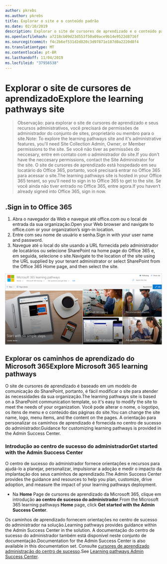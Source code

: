 ```yaml
---
author: pkrebs
ms.author: pkrebs
title: Explorar o site e o conteúdo padrão
ms.date: 02/10/2019
description: Explorar o site de cursores de aprendizado e o conteúdo padrão
ms.openlocfilehash: a7218cb09d23d553f50a09ace9b14e9522d8716f
ms.sourcegitcommit: f4c2b6ef531d2d820c3d97871e187d0a2220d8f4
ms.translationtype: MT
ms.contentlocale: pt-BR
ms.lasthandoff: 11/04/2019
ms.locfileid: "37956538"
---
```

# <a name="explore-the-learning-pathways-site"></a><span data-ttu-id="98312-103">Explorar o site de cursores de aprendizado</span><span class="sxs-lookup"><span data-stu-id="98312-103">Explore the learning pathways site</span></span>

> <span data-ttu-id="98312-104">Observação: para explorar o site de cursores de aprendizado e seus recursos administrativos, você precisará de permissões de administrador do conjunto de sites, proprietário ou membro para o site.</span><span class="sxs-lookup"><span data-stu-id="98312-104">Note: To explore the learning pathways site and it's administrative features, you'll need Site Collection Admin, Owner, or Member permissions to the site.</span></span> <span data-ttu-id="98312-105">Se você não tiver as permissões do neccesary, entre em contato com o administrador do site.</span><span class="sxs-lookup"><span data-stu-id="98312-105">If you don't have the neccesary permissions, contact the Site Administrator for the site.</span></span> <span data-ttu-id="98312-106">O site de cursores de aprendizado está hospedado em seu locatário do Office 365, portanto, você precisará entrar no Office 365 para acessar o site.</span><span class="sxs-lookup"><span data-stu-id="98312-106">The learning pathways site is hosted in your Office 365 tenant, so you'll need to sign in to Office 365 to get to the site.</span></span> <span data-ttu-id="98312-107">Se você ainda não tiver entrado no Office 365, entre agora.</span><span class="sxs-lookup"><span data-stu-id="98312-107">If you haven’t already signed into Office 365, sign in now.</span></span> 

## <a name="sign-in-to-office-365"></a><span data-ttu-id="98312-108">.</span><span class="sxs-lookup"><span data-stu-id="98312-108">Sign in to Office 365</span></span> 

1.  <span data-ttu-id="98312-109">Abra o navegador da Web e navegue até office.com ou o local de entrada da sua organização.</span><span class="sxs-lookup"><span data-stu-id="98312-109">Open your Web browser and navigate to office.com or your organization’s sign-in location.</span></span> 
2.  <span data-ttu-id="98312-110">Entre com seu nome de usuário e senha.</span><span class="sxs-lookup"><span data-stu-id="98312-110">Sign in with your user name and password.</span></span>
3.  <span data-ttu-id="98312-111">Navegue até o local do site usando a URL fornecida pelo administrador de locatários ou selecione SharePoint na home page do Office 365 e, em seguida, selecione o site.</span><span class="sxs-lookup"><span data-stu-id="98312-111">Navigate to the location of the site using the URL supplied by your tenant administrator or select SharePoint from the Office 365 Home page, and then select the site.</span></span> 

![CG-exploresite. png](media/cg-introducing.png)

## <a name="explore-microsoft-365-learning-pathways"></a><span data-ttu-id="98312-113">Explorar os caminhos de aprendizado do Microsoft 365</span><span class="sxs-lookup"><span data-stu-id="98312-113">Explore Microsoft 365 learning pathways</span></span>

<span data-ttu-id="98312-114">O site de cursores de aprendizado é baseado em um modelo de comunicação do SharePoint, portanto, é fácil modificar o site para atender às necessidades da sua organização.</span><span class="sxs-lookup"><span data-stu-id="98312-114">The learning pathways site is based on a SharePoint communication template, so it's easy to modify the site to meet the needs of your organization.</span></span> <span data-ttu-id="98312-115">Você pode alterar o nome, o logotipo, os itens de menu e o conteúdo das páginas do site.</span><span class="sxs-lookup"><span data-stu-id="98312-115">You can change the site name, logo, menu items, and the content on the pages.</span></span> <span data-ttu-id="98312-116">A orientação para personalizar os caminhos de aprendizado é fornecida no centro de sucesso do administrador.</span><span class="sxs-lookup"><span data-stu-id="98312-116">Guidance for customizing learning pathways is provided in the Admin Success Center.</span></span> 

### <a name="get-started-with-the-admin-success-center"></a><span data-ttu-id="98312-117">Introdução ao centro de sucesso do administrador</span><span class="sxs-lookup"><span data-stu-id="98312-117">Get started with the Admin Success Center</span></span>

<span data-ttu-id="98312-118">O centro de sucesso do administrador fornece orientações e recursos para ajudá-lo a planejar, personalizar, impulsionar a adoção e medir o impacto da implantação dos seus caminhos de aprendizado.</span><span class="sxs-lookup"><span data-stu-id="98312-118">The Admin Success Center provides the guidance and resources to help you plan, customize, drive adoption, and measure the impact of your learning pathways deployment.</span></span> 

- <span data-ttu-id="98312-119">Na **Home** Page de cursores de aprendizado da Microsoft 365, clique em introdução **ao centro de sucesso do administrador**.</span><span class="sxs-lookup"><span data-stu-id="98312-119">From the Microsoft 365 learning pathways **Home** page, click **Get started with the Admin Success Center**.</span></span>

<span data-ttu-id="98312-120">Os caminhos de aprendizado fornecem orientações no centro de sucesso do administrador na solução.</span><span class="sxs-lookup"><span data-stu-id="98312-120">Learning pathways provides guidance within the Admin Success Center in the solution.</span></span> <span data-ttu-id="98312-121">A documentação do centro de sucesso do administrador também está disponível neste conjunto de documentação.</span><span class="sxs-lookup"><span data-stu-id="98312-121">Documentation for the Admin Success Center is also available in this documentation set.</span></span> <span data-ttu-id="98312-122">Consulte [cursores de aprendizado administração do centro de sucesso](custom_successcenter.md).</span><span class="sxs-lookup"><span data-stu-id="98312-122">See [Learning pathways Admin Success Center](custom_successcenter.md).</span></span>